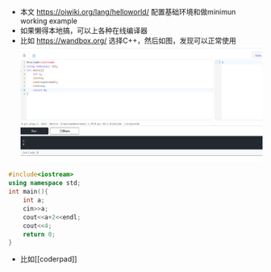 - 本文 https://oiwiki.org/lang/helloworld/
配置基础环境和做minimun working example
- 如果懒得本地搞，可以上各种在线编译器
- 比如
https://wandbox.org/
选择C++，然后如图，发现可以正常使用
![](helloworld.png)
```cpp
#include<iostream>
using namespace std;
int main(){
    int a;
    cin>>a;
    cout<<a+2<<endl;
    cout<<4;
    return 0;
}
```
- 比如[[coderpad]]